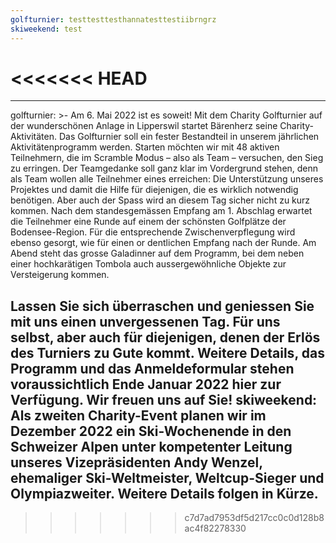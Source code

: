 ```yaml
---
golfturnier: testtesttesthannatesttestiibrngrz
skiweekend: test
---
```

<<<<<<< HEAD
=======
---
golfturnier: >-
  Am 6. Mai 2022 ist es soweit! Mit dem Charity Golfturnier auf der
  wunderschönen Anlage in Lipperswil startet Bärenherz seine
  Charity-Aktivitäten. Das Golfturnier soll ein fester Bestandteil in unserem
  jährlichen Aktivitätenprogramm werden. Starten möchten wir mit 48 aktiven
  Teilnehmern, die im Scramble Modus – also als Team – versuchen, den Sieg zu
  erringen. Der Teamgedanke soll ganz klar im Vordergrund stehen, denn als Team
  wollen alle Teilnehmer eines erreichen: Die Unterstützung unseres Projektes
  und damit die Hilfe für diejenigen, die es wirklich notwendig benötigen. Aber
  auch der Spass wird an diesem Tag sicher nicht zu kurz kommen. Nach dem
  standesgemässen Empfang am 1. Abschlag erwartet die Teilnehmer eine Runde auf
  einem der schönsten Golfplätze der Bodensee-Region. Für die entsprechende
  Zwischenverpflegung wird ebenso gesorgt, wie für einen or dentlichen Empfang
  nach der Runde. Am Abend steht das grosse Galadinner auf dem Programm, bei dem
  neben einer hochkarätigen Tombola auch aussergewöhnliche Objekte zur
  Versteigerung kommen.

   Lassen Sie sich überraschen und geniessen Sie mit uns einen unvergessenen Tag. Für uns selbst, aber auch für diejenigen, denen der Erlös des Turniers zu Gute kommt. Weitere Details, das Programm und das Anmeldeformular stehen voraussichtlich Ende Januar 2022 hier zur Verfügung. Wir freuen uns auf Sie!
skiweekend: Als zweiten Charity-Event planen wir im Dezember 2022 ein
  Ski-Wochenende in den Schweizer Alpen unter kompetenter Leitung unseres
  Vizepräsidenten Andy Wenzel, ehemaliger Ski-Weltmeister, Weltcup-Sieger und
  Olympiazweiter. Weitere Details folgen in Kürze.
---
>>>>>>> c7d7ad7953df5d217cc0c0d128b8ac4f82278330
